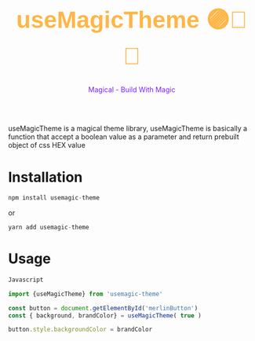 <div
    style='text-align:center; cursor:pointer'; height:300px
> <br/>
 <br/>
 <br/>
 <br/>
    <h1 style='
        color:#FFB647; 
        font-family: sans-serif;
        font-size:3rem;
        text-align:center;
        font-weight:800'
    >
       useMagicTheme 🟣📘🍊
    </h1>
    <p style='
        color:#7920FF; '>
        Magical - Build With Magic
        </p>
 <br/>
 <br/>
</div>

useMagicTheme is a magical theme library, useMagicTheme is basically a function that accept a boolean value as a parameter and return  prebuilt object of css HEX value 

# Installation

```js
npm install usemagic-theme
```
or
```js
yarn add usemagic-theme
```

# Usage
```js
Javascript

import {useMagicTheme} from 'usemagic-theme'

const button = document.getElementById('merlinButton')
const { background, brandColor} = useMagicTheme( true )

button.style.backgroundColor = brandColor


```
